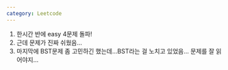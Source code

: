 ```yaml
---
category: Leetcode
---
```


1. 한시간 반에 easy 4문제 돌파!
2. 근데 문제가 진짜 쉬웠음...
3. 마지막에 BST문제 좀 고민하긴 했는데...BST라는 걸 노치고 있었음... 문제를 잘 읽어야지...
